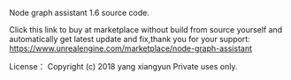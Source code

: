Node graph assistant 1.6 source code.

Click this link to buy at marketplace without build from source yourself and automatically get latest update and fix,thank you for your support:
https://www.unrealengine.com/marketplace/node-graph-assistant


License：
Copyright (c) 2018 yang xiangyun
Private uses only.
